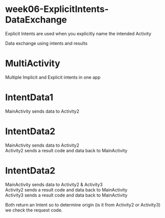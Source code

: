 # week06-ExplicitIntents-DataExchange
Explicit Intents are used when you 
explicitly name the intended Activity

Data exchange using intents and results
# MultiActivity
Multiple Implicit and Explicit intents in one app
# IntentData1
MainActivity sends data to Activity2
# IntentData2
MainActivity sends data to Activity2<br>
Activity2 sends a result code and data back to MainActivity
# IntentData2
MainActivity sends data to Activity2 & Activity3<br>
Activity2 sends a result code and data back to MainActivity<br>
Activity3 sends a result code and data back to MainActivity

Both return an Intent so to determine origin (is it from Activity2 or Activity3) we check the request code.



